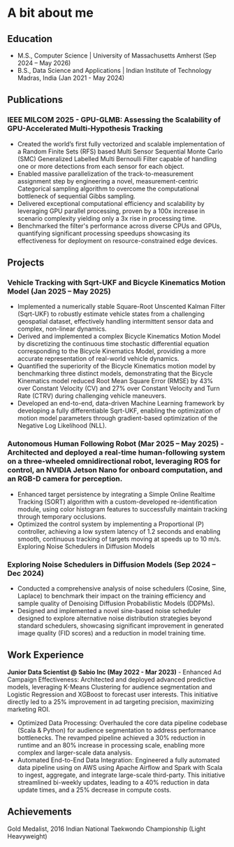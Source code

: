 # A bit about me

## Education
- M.S., Computer Science | University of Massachusetts Amherst (Sep 2024 – May 2026)
- B.S., Data Science and Applications | Indian Institute of Technology Madras, India (Jan 2021 - May 2024)

## Publications
### IEEE MILCOM 2025 - GPU-GLMB: Assessing the Scalability of GPU-Accelerated Multi-Hypothesis Tracking
- Created the world’s first fully vectorized and scalable implementation of a Random Finite Sets (RFS) based Multi Sensor Sequential Monte Carlo (SMC) Generalized Labelled Multi Bernoulli Filter capable of handling one or more detections from each sensor for each object.  
- Enabled massive parallelization of the track-to-measurement assignment step by engineering a novel, measurement-centric Categorical sampling algorithm to overcome the computational bottleneck of sequential Gibbs sampling.  
- Delivered exceptional computational efficiency and scalability by leveraging GPU parallel processing, proven by a 100x increase in scenario complexity yielding only a 3x rise in processing time. 
- Benchmarked the filter's performance across diverse CPUs and GPUs, quantifying significant processing speedups showcasing its effectiveness for deployment on resource-constrained edge devices. 

## Projects
### Vehicle Tracking with Sqrt-UKF and Bicycle Kinematics Motion Model (Jan 2025 – May 2025)
- Implemented a numerically stable Square-Root Unscented Kalman Filter (Sqrt-UKF) to robustly estimate vehicle states from a challenging geospatial dataset, effectively handling intermittent sensor data and complex, non-linear dynamics. 
- Derived and implemented a complex Bicycle Kinematics Motion Model by discretizing the continuous time stochastic differential equation corresponding to the Bicycle Kinematics Model, providing a more accurate representation of real-world vehicle dynamics. 
- Quantified the superiority of the Bicycle Kinematics motion model by benchmarking three distinct models, demonstrating that the Bicycle Kinematics model reduced Root Mean Square Error (RMSE) by 43% over Constant Velocity (CV) and 27% over Constant Velocity and Turn Rate (CTRV) during challenging vehicle maneuvers. 
- Developed an end-to-end, data-driven Machine Learning framework by developing a fully differentiable Sqrt-UKF, enabling the optimization of motion model parameters through gradient-based optimization of the Negative Log Likelihood (NLL). 

### Autonomous Human Following Robot (Mar 2025 – May 2025)                                                     - Architected and deployed a real-time human-following system on a three-wheeled omnidirectional robot, leveraging ROS for control, an NVIDIA Jetson Nano for onboard computation, and an RGB-D camera for perception. 
- Enhanced target persistence by integrating a Simple Online Realtime Tracking (SORT) algorithm with a custom-developed re-identification module, using color histogram features to successfully maintain tracking through temporary occlusions. 
- Optimized the control system by implementing a Proportional (P) controller, achieving a low system latency of 1.2 seconds and enabling smooth, continuous tracking of targets moving at speeds up to 10 m/s. 
Exploring Noise Schedulers in Diffusion Models                                                                                    
### Exploring Noise Schedulers in Diffusion Models (Sep 2024 – Dec 2024)
- Conducted a comprehensive analysis of noise schedulers (Cosine, Sine, Laplace) to benchmark their impact on the training efficiency 
and sample quality of Denoising Diffusion Probabilistic Models (DDPMs). 
- Designed and implemented a novel sine-based noise scheduler designed to explore alternative noise distribution strategies beyond 
standard schedulers, showcasing significant improvement in generated image quality (FID scores) and a reduction in model training 
time. 

## Work Experience
**Junior Data Scientist @ Sabio Inc (May 2022 - Mar 2023)**                                                    - Enhanced Ad Campaign Effectiveness: Architected and deployed advanced predictive models, leveraging K-Means Clustering for audience segmentation and Logistic Regression and XGBoost to forecast user interests. This initiative directly led to a 25% 
improvement in ad targeting precision, maximizing marketing ROI. 
- Optimized Data Processing: Overhauled the core data pipeline codebase (Scala & Python) for audience segmentation to address performance bottlenecks. The revamped pipeline achieved a 30% reduction in runtime and an 80% increase in processing scale, 
enabling more complex and larger-scale data analysis. 
- Automated End-to-End Data Integration: Engineered a fully automated data pipeline using on AWS using Apache Airflow and Spark with Scala to ingest, aggregate, and integrate large-scale third-party. This initiative streamlined bi-weekly updates, leading to a 40% reduction in data update times, and a 25% decrease in compute costs.

## Achievements
Gold Medalist, 2016 Indian National Taekwondo Championship (Light Heavyweight)
